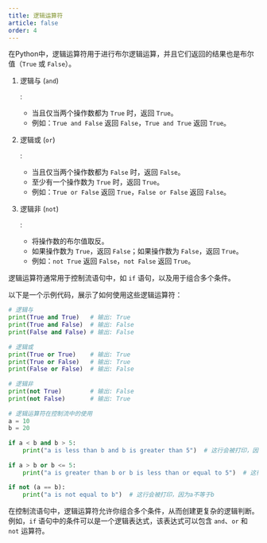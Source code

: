 ```yaml
---
title: 逻辑运算符
article: false
order: 4
---
```


在Python中，逻辑运算符用于进行布尔逻辑运算，并且它们返回的结果也是布尔值（`True` 或 `False`）。

1. 逻辑与 (`and`)

   :

   - 当且仅当两个操作数都为 `True` 时，返回 `True`。
   - 例如：`True and False` 返回 `False`，`True and True` 返回 `True`。

2. 逻辑或 (`or`)

   :

   - 当且仅当两个操作数都为 `False` 时，返回 `False`。
   - 至少有一个操作数为 `True` 时，返回 `True`。
   - 例如：`True or False` 返回 `True`，`False or False` 返回 `False`。

3. 逻辑非 (`not`)

   :

   - 将操作数的布尔值取反。
   - 如果操作数为 `True`，返回 `False`；如果操作数为 `False`，返回 `True`。
   - 例如：`not True` 返回 `False`，`not False` 返回 `True`。

逻辑运算符通常用于控制流语句中，如 `if` 语句，以及用于组合多个条件。

以下是一个示例代码，展示了如何使用这些逻辑运算符：

```python
# 逻辑与
print(True and True)   # 输出: True
print(True and False)  # 输出: False
print(False and False) # 输出: False
 
# 逻辑或
print(True or True)    # 输出: True
print(True or False)   # 输出: True
print(False or False)  # 输出: False
 
# 逻辑非
print(not True)        # 输出: False
print(not False)       # 输出: True
 
# 逻辑运算符在控制流中的使用
a = 10
b = 20
 
if a < b and b > 5:
    print("a is less than b and b is greater than 5")  # 这行会被打印，因为条件为真
 
if a > b or b <= 5:
    print("a is greater than b or b is less than or equal to 5")  # 这行不会被打印，因为条件为假
 
if not (a == b):
    print("a is not equal to b")  # 这行会被打印，因为a不等于b
```

在控制流语句中，逻辑运算符允许你组合多个条件，从而创建更复杂的逻辑判断。例如，`if` 语句中的条件可以是一个逻辑表达式，该表达式可以包含 `and`、`or` 和 `not` 运算符。